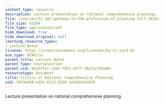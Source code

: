 ```yaml
---
content_type: resource
description: Lecture presentation on rational comprehensive planning.
file: /courses/11-201-gateway-to-the-profession-of-planning-fall-2010/3073e930e24161c58328eed3d42a38f6_MIT11_201F10_ses18_slides.pdf
file_size: 63394
file_type: application/pdf
hide_download: true
hide_download_original: null
learning_resource_types:
- Lecture Notes
license: https://creativecommons.org/licenses/by-nc-sa/4.0/
ocw_type: OCWFile
parent_title: Lecture Notes
parent_type: CourseSection
parent_uid: bd1bffec-c3e5-7852-e57f-3617ac39be0d
resourcetype: Document
title: Critics of Rational Comprehensive Planning
uid: 3073e930-e241-61c5-8328-eed3d42a38f6
---
```

Lecture presentation on rational comprehensive planning.